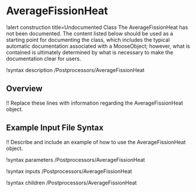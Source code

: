 # AverageFissionHeat

!alert construction title=Undocumented Class
The AverageFissionHeat has not been documented. The content listed below should be used as a starting point for
documenting the class, which includes the typical automatic documentation associated with a
MooseObject; however, what is contained is ultimately determined by what is necessary to make the
documentation clear for users.

!syntax description /Postprocessors/AverageFissionHeat

## Overview

!! Replace these lines with information regarding the AverageFissionHeat object.

## Example Input File Syntax

!! Describe and include an example of how to use the AverageFissionHeat object.

!syntax parameters /Postprocessors/AverageFissionHeat

!syntax inputs /Postprocessors/AverageFissionHeat

!syntax children /Postprocessors/AverageFissionHeat
